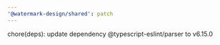 ```yaml
---
'@watermark-design/shared': patch
---
```


chore(deps): update dependency @typescript-eslint/parser to v6.15.0
